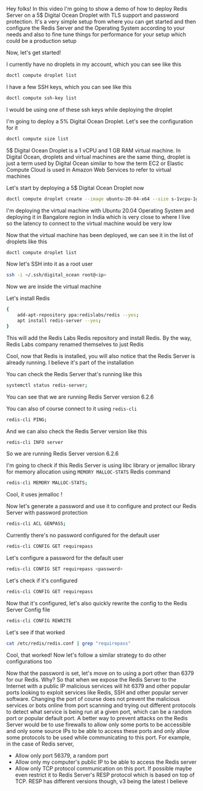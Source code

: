 
Hey folks! In this video I'm going to show a demo of how to deploy Redis Server on a 5$ Digital Ocean Droplet with TLS support and password protection. It's a very simple setup from where you can get started and then configure the Redis Server and the Operating System according to your needs and also to fine tune things for performance for your setup which could be a production setup

Now, let's get started!

I currently have no droplets in my account, which you can see like this

```bash
doctl compute droplet list
```

I have a few SSH keys, which you can see like this

```bash
doctl compute ssh-key list
```

I would be using one of these ssh keys while deploying the droplet

I'm going to deploy a 5% Digital Ocean Droplet. Let's see the configuration for it

```bash
doctl compute size list
```

5$ Digital Ocean Droplet is a 1 vCPU and 1 GB RAM virtual machine. In Digital Ocean, droplets and virtual machines are the same thing, droplet is just a term used by Digital Ocean similar to how the term EC2 or Elastic Compute Cloud is used in Amazon Web Services to refer to virtual machines

Let's start by deploying a 5$ Digital Ocean Droplet now

```bash
doctl compute droplet create --image ubuntu-20-04-x64 --size s-1vcpu-1gb --region blr1 redis-server --ssh-keys 32221856 --wait
```

I'm deploying the virtual machine with Ubuntu 20.04 Operating System and deploying it in Bangalore region in India which is very close to where I live so the latency to connect to the virtual machine would be very low

Now that the virtual machine has been deployed, we can see it in the list of droplets like this

```bash
doctl compute droplet list
```

Now let's SSH into it as a root user

```bash
ssh -i ~/.ssh/digital_ocean root@<ip>
```

Now we are inside the virtual machine

Let's install Redis

```bash
{
    add-apt-repository ppa:redislabs/redis --yes;
    apt install redis-server --yes;
}
```

This will add the Redis Labs Redis repository and install Redis. By the way, Redis Labs company renamed themselves to just Redis

Cool, now that Redis is installed, you will also notice that the Redis Server is already running. I believe it's part of the installation

You can check the Redis Server that's running like this

```bash
systemctl status redis-server;
```

You can see that we are running Redis Server version 6.2.6

You can also of course connect to it using `redis-cli`

```bash
redis-cli PING;
```

And we can also check the Redis Server version like this

```bash
redis-cli INFO server
```

So we are running Redis Server version 6.2.6

I'm going to check if this Redis Server is using libc library or jemalloc library for memory allocation using `MEMORY MALLOC-STATS` Redis command

```bash
redis-cli MEMORY MALLOC-STATS;
```

Cool, it uses jemalloc !

Now let's generate a password and use it to configure and protect our Redis Server with password protection

```bash
redis-cli ACL GENPASS;
```

Currently there's no password configured for the default user

```bash
redis-cli CONFIG GET requirepass
```

Let's configure a password for the default user

```bash
redis-cli CONFIG SET requirepass <password>
```

Let's check if it's configured

```bash
redis-cli CONFIG GET requirepass
```

Now that it's configured, let's also quickly rewrite the config to the Redis Server Config file

```bash
redis-cli CONFIG REWRITE
```

Let's see if that worked

```bash
cat /etc/redis/redis.conf | grep "requirepass"
```

Cool, that worked! Now let's follow a similar strategy to do other configurations too

Now that the password is set, let's move on to using a port other than 6379 for our Redis. Why? So that when we expose the Redis Server to the Internet with a public IP malicious services will hit 6379 and other popular ports looking to exploit services like Redis, SSH and other popular server software. Changing the port of course does not prevent the malicious services or bots online from port scanning and trying out different protocols to detect what service is being run at a given port, which can be a random port or popular default port. A better way to prevent attacks on the Redis Server would be to use firewalls to allow only some ports to be accessible and only some source IPs to be able to access these ports and only allow some protocols to be used while communicating to this port. For example, in the case of Redis server,

- Allow only port 56379, a random port
- Allow only my computer's public IP to be able to access the Redis server
- Allow only TCP protocol communication on this port. If possible maybe even restrict it to Redis Server's RESP protocol which is based on top of TCP. RESP has different versions though, v3 being the latest I believe
